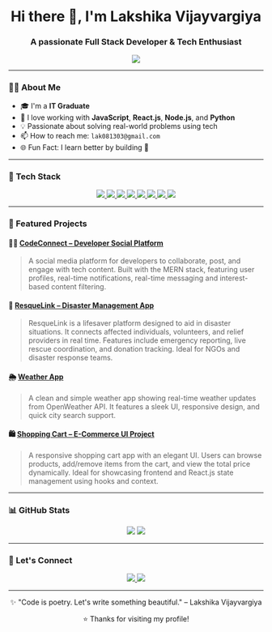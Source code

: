 <h1 align="center">Hi there 👋, I'm Lakshika Vijayvargiya</h1>
<h3 align="center">A passionate Full Stack Developer & Tech Enthusiast</h3>

<p align="center">
  <img src="https://readme-typing-svg.herokuapp.com/?lines=Welcome+to+my+GitHub+profile!;I+💻+love+to+build+cool+projects;Always+learning+new+things!" />
</p>

---

### 👩‍💻 About Me

- 🎓 I'm a **IT Graduate**
- 🌱 I love working with **JavaScript**, **React.js**, **Node.js**, and **Python**
- 💡 Passionate about solving real-world problems using tech
- 📫 How to reach me: `lak081303@gmail.com`
- 🌐 Fun Fact: I learn better by building 🚀

---

### 🧰 Tech Stack

<p align="center">
  <a href="https://developer.mozilla.org/en-US/docs/Web/JavaScript" target="_blank">
    <img src="https://img.shields.io/badge/JavaScript-F7DF1E?style=flat&logo=javascript&logoColor=black" />
  </a>
  <a href="https://reactjs.org/" target="_blank">
    <img src="https://img.shields.io/badge/React-20232A?style=flat&logo=react&logoColor=61DAFB" />
  </a>
  <a href="https://nodejs.org/en/docs/" target="_blank">
    <img src="https://img.shields.io/badge/Node.js-339933?style=flat&logo=nodedotjs&logoColor=white" />
  </a>
  <a href="https://expressjs.com/" target="_blank">
    <img src="https://img.shields.io/badge/Express.js-000000?style=flat&logo=express&logoColor=white" />
  </a>
  <a href="https://www.mongodb.com/docs/" target="_blank">
    <img src="https://img.shields.io/badge/MongoDB-4EA94B?style=flat&logo=mongodb&logoColor=white" />
  </a>
  <a href="https://tailwindcss.com/docs" target="_blank">
    <img src="https://img.shields.io/badge/TailwindCSS-06B6D4?style=flat&logo=tailwindcss&logoColor=white" />
  </a>
  <a href="https://www.python.org/doc/" target="_blank">
    <img src="https://img.shields.io/badge/Python-3776AB?style=flat&logo=python&logoColor=white" />
  </a>
  <a href="https://git-scm.com/doc" target="_blank">
    <img src="https://img.shields.io/badge/Git-F05032?style=flat&logo=git&logoColor=white" />
  </a>
</p>

---

### 🌟 Featured Projects

#### 👨‍💻 [CodeConnect – Developer Social Platform](https://github.com/lakshika0813/codeConnect)
> A social media platform for developers to collaborate, post, and engage with tech content. Built with the MERN stack, featuring user profiles, real-time notifications, real-time messaging and interest-based content filtering.

#### 🔗 [ResqueLink – Disaster Management App](https://github.com/lakshika0813/ResqueLink)
> ResqueLink is a lifesaver platform designed to aid in disaster situations. It connects affected individuals, volunteers, and relief providers in real time. Features include emergency reporting, live rescue coordination, and donation tracking. Ideal for NGOs and disaster response teams.

#### 🌦️ [Weather App](https://github.com/lakshika0813/React-Weather-App)
> A clean and simple weather app showing real-time weather updates from OpenWeather API. It features a sleek UI, responsive design, and quick city search support.

#### 🛍️ [Shopping Cart – E-Commerce UI Project](https://github.com/lakshika0813/React-Shoping-Cart)
> A responsive shopping cart app with an elegant UI. Users can browse products, add/remove items from the cart, and view the total price dynamically. Ideal for showcasing frontend and React.js state management using hooks and context.

---

### 📊 GitHub Stats

<p align="center">
  <img src="https://github-readme-stats.vercel.app/api?username=lakshika0813&show_icons=true&theme=radical" />
  <img src="https://github-readme-streak-stats.herokuapp.com/?user=lakshika0813&theme=radical" />
</p>

---

### 🔗 Let's Connect

<p align="center">
  <a href="https://linkedin.com/in/lakshikavijayvargiya" target="_blank">
    <img src="https://img.shields.io/badge/LinkedIn-blue?style=for-the-badge&logo=linkedin" />
  </a>
  <a href="mailto:lak081303@gmail.com">
    <img src="https://img.shields.io/badge/Gmail-red?style=for-the-badge&logo=gmail&logoColor=white" />
  </a>
</p>

---

<p align="center">✨ "Code is poetry. Let's write something beautiful." – Lakshika Vijayvargiya</p>

<p align="center">⭐️ Thanks for visiting my profile!</p>
